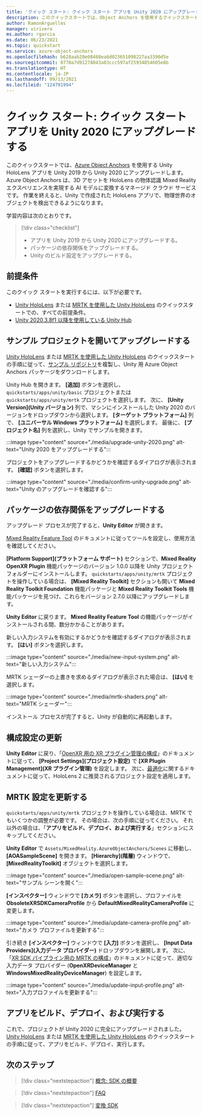 ```yaml
---
title: 'クイック スタート: クイック スタート アプリを Unity 2020 にアップグレードする'
description: このクイックスタートでは、Object Anchors を使用するクイックスタート アプリ (HoloLens Unity アプリ) を Unity 2020 にアップグレードする方法について説明します。
author: RamonArguelles
manager: virivera
ms.author: rgarcia
ms.date: 06/23/2021
ms.topic: quickstart
ms.service: azure-object-anchors
ms.openlocfilehash: b628aab20e08460ea6d023651098227aa3390d5e
ms.sourcegitcommit: 0770a7d91278043a83ccc597af25934854605e8b
ms.translationtype: HT
ms.contentlocale: ja-JP
ms.lasthandoff: 09/13/2021
ms.locfileid: "124791994"
---
```

# <a name="quickstart-upgrade-quickstart-app-to-unity-2020"></a>クイック スタート: クイック スタート アプリを Unity 2020 にアップグレードする

このクイックスタートでは、[Azure Object Anchors](../overview.md) を使用する Unity HoloLens アプリを Unity 2019 から Unity 2020 にアップグレードします。 Azure Object Anchors は、3D アセットを HoloLens の物体認識 Mixed Reality エクスペリエンスを実現する AI モデルに変換するマネージド クラウド サービスです。 作業を終えると、Unity で作成された HoloLens アプリで、物理世界のオブジェクトを検出できるようになります。

学習内容は次のとおりです。

> [!div class="checklist"]
> * アプリを Unity 2019 から Unity 2020 にアップグレードする。
> * パッケージの依存関係をアップグレードする。
> * Unity のビルド設定をアップグレードする。

## <a name="prerequisites"></a>前提条件

このクイック スタートを実行するには、以下が必要です。

* [Unity HoloLens](get-started-unity-hololens.md) または [MRTK を使用した Unity HoloLens](get-started-unity-hololens-mrtk.md) のクイックスタートでの、すべての前提条件。
* <a href="https://unity3d.com/get-unity/download" target="_blank">Unity 2020.3.8f1 以降を使用している Unity Hub</a>

## <a name="open-and-upgrade-the-sample-project"></a>サンプル プロジェクトを開いてアップグレードする

[Unity HoloLens](get-started-unity-hololens.md) または [MRTK を使用した Unity HoloLens](get-started-unity-hololens-mrtk.md) のクイックスタートの手順に従って、[サンプル リポジトリ](https://github.com/Azure/azure-object-anchors)を複製し、Unity 用 Azure Object Anchors パッケージをダウンロードします。

Unity Hub を開きます。 **[追加]** ボタンを選択し、`quickstarts/apps/unity/basic` プロジェクトまたは `quickstarts/apps/unity/mrtk` プロジェクトを選択します。 次に、 **[Unity Version]\(Unity バージョン\)** 列で、マシンにインストールした Unity 2020 のバージョンをドロップダウンから選択します。 **[ターゲット プラットフォーム]** 列で、 **[ユニバーサル Windows プラットフォーム]** を選択します。 最後に、 **[プロジェクト名]** 列を選択し、Unity でサンプルを開きます。

:::image type="content" source="./media/upgrade-unity-2020.png" alt-text="Unity 2020 をアップグレードする":::

プロジェクトをアップグレードするかどうかを確認するダイアログが表示されます。 **[確認]** ボタンを選択します。

:::image type="content" source="./media/confirm-unity-upgrade.png" alt-text="Unity のアップグレードを確認する":::

## <a name="upgrade-package-dependencies"></a>パッケージの依存関係をアップグレードする

アップグレード プロセスが完了すると、**Unity Editor** が開きます。

<a href="/windows/mixed-reality/develop/unity/welcome-to-mr-feature-tool" target="_blank">Mixed Reality Feature Tool</a> のドキュメントに従ってツールを設定し、使用方法を確認してください。

**[Platform Support]\(プラットフォーム サポート\)** セクションで、**Mixed Reality OpenXR Plugin** 機能パッケージのバージョン 1.0.0 以降を Unity プロジェクト フォルダーにインストールします。 `quickstarts/apps/unity/mrtk` プロジェクトを操作している場合は、 **[Mixed Reality Toolkit]** セクションも開いて **Mixed Reality Toolkit Foundation** 機能パッケージと **Mixed Reality Toolkit Tools** 機能パッケージを見つけ、これらをバージョン 2.7.0 以降にアップグレードします。

**Unity Editor** に戻ります。 **Mixed Reality Feature Tool** の機能パッケージがインストールされる間、数分かかることがあります。

新しい入力システムを有効にするかどうかを確認するダイアログが表示されます。 **[はい]** ボタンを選択します。

:::image type="content" source="./media/new-input-system.png" alt-text="新しい入力システム":::

 MRTK シェーダーの上書きを求めるダイアログが表示された場合は、 **[はい]** を選択します。

:::image type="content" source="./media/mrtk-shaders.png" alt-text="MRTK シェーダー":::

インストール プロセスが完了すると、Unity が自動的に再起動します。

## <a name="update-configuration-settings"></a>構成設定の更新

**Unity Editor** に戻り、「<a href="/windows/mixed-reality/develop/unity/xr-project-setup#configuring-xr-plugin-management-for-openxr" target="_blank">OpenXR 用の XR プラグイン管理の構成</a>」のドキュメントに従って、 **[Project Settings]\(プロジェクト設定\)** で **[XR Plugin Management]\(XR プラグイン管理\)** を設定します。 次に、<a href="/windows/mixed-reality/develop/unity/xr-project-setup#optimization" target="_blank">最適化</a>に関するドキュメントに従って、HoloLens 2 に推奨されるプロジェクト設定を適用します。

## <a name="update-mrtk-settings"></a>MRTK 設定を更新する

`quickstarts/apps/unity/mrtk` プロジェクトを操作している場合は、MRTK でもいくつかの調整が必要です。 その場合は、次の手順に従ってください。 それ以外の場合は、「**アプリをビルド、デプロイ、および実行する**」セクションにスキップしてください。

**Unity Editor** で `Assets/MixedReality.AzureObjectAnchors/Scenes` に移動し、 **[AOASampleScene]** を開きます。 **[Hierarchy]\(階層\)** ウィンドウで、 **[MixedRealityToolkit]** オブジェクトを選択します。

:::image type="content" source="./media/open-sample-scene.png" alt-text="サンプル シーンを開く":::

**[インスペクター]** ウィンドウで **[カメラ]** ボタンを選択し、プロファイルを **ObsoleteXRSDKCameraProfile** から **DefaultMixedRealityCameraProfile** に変更します。

:::image type="content" source="./media/update-camera-profile.png" alt-text="カメラ プロファイルを更新する":::

引き続き **[インスペクター]** ウィンドウで **[入力]** ボタンを選択し、 **[Input Data Providers]\(入力データ プロバイダー\)** ドロップダウンを展開します。 次に、「<a href="/windows/mixed-reality/mrtk-unity/configuration/getting-started-with-mrtk-and-xrsdk#configuring-mrtk-for-the-xr-sdk-pipeline" target="_blank">XR SDK パイプライン用の MRTK の構成</a>」のドキュメントに従って、適切な入力データ プロバイダー (**OpenXRDeviceManager** と **WindowsMixedRealityDeviceManager**) を設定します。

:::image type="content" source="./media/update-input-profile.png" alt-text="入力プロファイルを更新する":::

## <a name="build-deploy-and-run-the-app"></a>アプリをビルド、デプロイ、および実行する

これで、プロジェクトが Unity 2020 に完全にアップグレードされました。 [Unity HoloLens](get-started-unity-hololens.md) または [MRTK を使用した Unity HoloLens](get-started-unity-hololens-mrtk.md) のクイックスタートの手順に従って、アプリをビルド、デプロイ、実行します。

## <a name="next-steps"></a>次のステップ

> [!div class="nextstepaction"]
> [概念: SDK の概要](../concepts/sdk-overview.md)

> [!div class="nextstepaction"]
> [FAQ](../faq.md)

> [!div class="nextstepaction"]
> [変換 SDK](/dotnet/api/overview/azure/mixedreality.objectanchors.conversion-readme-pre)
